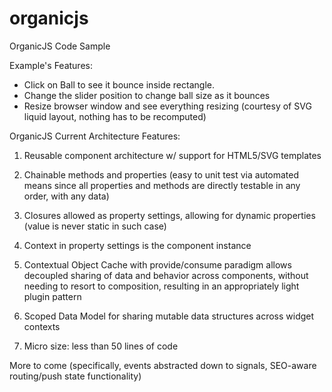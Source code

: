 organicjs
=========

OrganicJS Code Sample

Example's Features: 

- Click on Ball to see it bounce inside rectangle.
- Change the slider position to change ball size as it bounces
- Resize browser window and see everything resizing (courtesy of SVG liquid layout, nothing has to be recomputed)

OrganicJS Current Architecture Features:

1. Reusable component architecture w/ support for HTML5/SVG templates

2. Chainable methods and properties (easy to unit test via automated means since all properties and methods are directly testable in any order, with any data) 

3. Closures allowed as property settings, allowing for dynamic properties (value is never static in such case) 

4. Context in property settings is the component instance

5. Contextual Object Cache with provide/consume paradigm allows decoupled sharing of data and behavior across components, without needing to resort to composition,
resulting in an appropriately light plugin pattern

6. Scoped Data Model for sharing mutable data structures across widget contexts

7. Micro size: less than 50 lines of code

More to come (specifically, events abstracted down to signals, SEO-aware routing/push state functionality)
